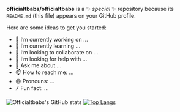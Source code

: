 
**officialtbabs/officialtbabs** is a ✨ _special_ ✨ repository because its `README.md` (this file) appears on your GitHub profile.

Here are some ideas to get you started:

- 🔭 I’m currently working on ...
- 🌱 I’m currently learning ...
- 👯 I’m looking to collaborate on ...
- 🤔 I’m looking for help with ...
- 💬 Ask me about ...
- 📫 How to reach me: ...
- 😄 Pronouns: ...
- ⚡ Fun fact: ...

![Officialtbabs's GitHub stats](https://github-readme-stats.vercel.app/api?username=officialtbabs&theme=dark&show_icons=true)
[![Top Langs](https://github-readme-stats.vercel.app/api/top-langs/?username=officialtbabs)](https://github.com/officialtbabs/github-readme-stats)
